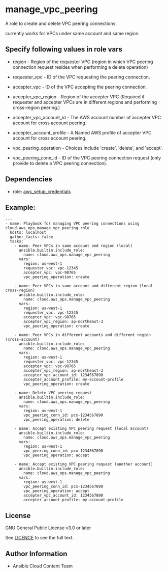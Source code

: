 # manage_vpc_peering

A role to create and delete VPC peering connections.

currently works for VPCs under same account and same region.

## Specify following values in role vars

- region - Region of the requester VPC (region in which VPC peering connection request resides when performing a delete operation)

- requester_vpc - ID of the VPC requesting the peering connection.

- accepter_vpc - ID of the VPC accepting the peering connection.

- accepter_vpc_region - Region of the accepter VPC (Required if requester and accepter VPCs are in different regions and performing cross-region peering.)

- accepter_vpc_account_id - The AWS account number of accepter VPC account for cross account peering.

- accepter_account_profile - A Named AWS profile of accepter VPC account for cross account peering.

- vpc_peering_operation - Choices include 'create', 'delete', and 'accept'.

- vpc_peering_conn_id - ID of the VPC peering connection request (only provide to delete a VPC peering connection).

Dependencies
------------

- role: [aws_setup_credentials](../aws_setup_credentials/README.md)

## Example:
```
---
- name: Playbook for managing VPC peering connections using cloud.aws_ops.manage_vpc_peering role
  hosts: localhost
  gather_facts: false
  tasks:
    - name: Peer VPCs in same account and region (local)
      ansible.builtin.include_role:
        name: cloud.aws_ops.manage_vpc_peering
      vars:
        region: us-west-1
        requester_vpc: vpc-12345
        accepter_vpc: vpc-98765
        vpc_peering_operation: create

    - name: Peer VPCs in same account and different region (local cross-region)
      ansible.builtin.include_role:
        name: cloud.aws_ops.manage_vpc_peering
      vars:
        region: us-west-1
        requester_vpc: vpc-12345
        accepter_vpc: vpc-98765
        accepter_vpc_region: ap-northeast-3
        vpc_peering_operation: create

    - name: Peer VPCs in different accounts and different region (cross-account)
      ansible.builtin.include_role:
        name: cloud.aws_ops.manage_vpc_peering
      vars:
        region: us-west-1
        requester_vpc: vpc-12345
        accepter_vpc: vpc-98765
        accepter_vpc_region: ap-northeast-3
        accepter_vpc_account_id: 1234567890
        accepter_account_profile: my-account-profile
        vpc_peering_operation: create

    - name: Delete VPC peering request
      ansible.builtin.include_role:
        name: cloud.aws_ops.manage_vpc_peering
      vars:
        region: us-west-1
        vpc_peering_conn_id: pcx-1234567890
        vpc_peering_operation: delete

    - name: Accept existing VPC peering request (local account)
      ansible.builtin.include_role:
        name: cloud.aws_ops.manage_vpc_peering
      vars:
        region: us-west-1
        vpc_peering_conn_id: pcx-1234567890
        vpc_peering_operation: accept

    - name: Accept existing VPC peering request (another account)
      ansible.builtin.include_role:
        name: cloud.aws_ops.manage_vpc_peering
      vars:
        region: us-west-1
        vpc_peering_conn_id: pcx-1234567890
        vpc_peering_operation: accept
        accepter_vpc_account_id: 1234567890
        accepter_account_profile: my-account-profile
```

License
-------

GNU General Public License v3.0 or later

See [LICENCE](https://github.com/ansible-collections/cloud.aws_ops/blob/main/LICENSE) to see the full text.

Author Information
------------------

- Ansible Cloud Content Team
